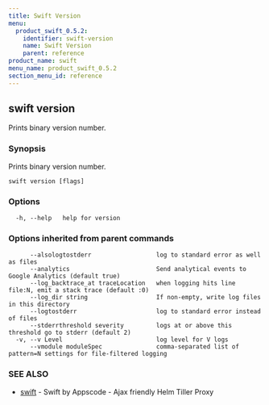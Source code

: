 ```yaml
---
title: Swift Version
menu:
  product_swift_0.5.2:
    identifier: swift-version
    name: Swift Version
    parent: reference
product_name: swift
menu_name: product_swift_0.5.2
section_menu_id: reference
---
```


## swift version

Prints binary version number.

### Synopsis


Prints binary version number.

```
swift version [flags]
```

### Options

```
  -h, --help   help for version
```

### Options inherited from parent commands

```
      --alsologtostderr                  log to standard error as well as files
      --analytics                        Send analytical events to Google Analytics (default true)
      --log_backtrace_at traceLocation   when logging hits line file:N, emit a stack trace (default :0)
      --log_dir string                   If non-empty, write log files in this directory
      --logtostderr                      log to standard error instead of files
      --stderrthreshold severity         logs at or above this threshold go to stderr (default 2)
  -v, --v Level                          log level for V logs
      --vmodule moduleSpec               comma-separated list of pattern=N settings for file-filtered logging
```

### SEE ALSO
* [swift](/products/swift/0.5.2/reference/swift)	 - Swift by Appscode - Ajax friendly Helm Tiller Proxy

